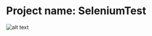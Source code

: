 # Project name: SeleniumTest


![alt text](http://www.godela.com.br/noticias/imgs/selenium_logo.png)
